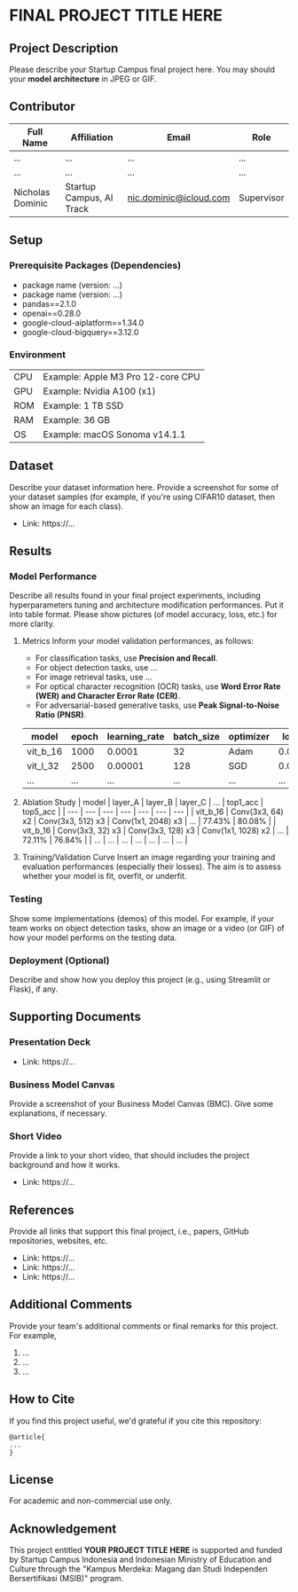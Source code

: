 # FINAL PROJECT TITLE HERE

## Project Description
Please describe your Startup Campus final project here. You may should your <b>model architecture</b> in JPEG or GIF.

## Contributor
| Full Name | Affiliation | Email | Role |
| --- | --- | --- | --- |
| ... | ... | ... | ... |
| ... | ... | ... | ... |
| Nicholas Dominic | Startup Campus, AI Track | nic.dominic@icloud.com | Supervisor |

## Setup
### Prerequisite Packages (Dependencies)
- package name (version: ...)
- package name (version: ...)
- pandas==2.1.0
- openai==0.28.0
- google-cloud-aiplatform==1.34.0
- google-cloud-bigquery==3.12.0

### Environment
| | |
| --- | --- |
| CPU | Example: Apple M3 Pro 12-core CPU |
| GPU | Example: Nvidia A100 (x1) |
| ROM | Example: 1 TB SSD |
| RAM | Example: 36 GB |
| OS | Example: macOS Sonoma v14.1.1 |

## Dataset
Describe your dataset information here. Provide a screenshot for some of your dataset samples (for example, if you're using CIFAR10 dataset, then show an image for each class).
- Link: https://...

## Results
### Model Performance
Describe all results found in your final project experiments, including hyperparameters tuning and architecture modification performances. Put it into table format. Please show pictures (of model accuracy, loss, etc.) for more clarity.
1. Metrics
   Inform your model validation performances, as follows:
      - For classification tasks, use **Precision and Recall**.
      - For object detection tasks, use ...
      - For image retrieval tasks, use ...
      - For optical character recognition (OCR) tasks, use **Word Error Rate (WER) and Character Error Rate (CER)**.
      - For adversarial-based generative tasks, use **Peak Signal-to-Noise Ratio (PNSR)**.
   
   | model | epoch | learning_rate | batch_size | optimizer | loss | acc | f1_score | ... |
   | --- | --- | --- | --- | --- | --- | --- | --- | --- |
   | vit_b_16 | 1000 |  0.0001 | 32 | Adam | 0.093 | 88.34% | 84.15% | ... |
   | vit_l_32 | 2500 | 0.00001 | 128 | SGD | 0.041 | 90.19% | 87.55% | ... |
   | ... | ... | ... | ... | ... | ... | ... | ... | ... | 

2. Ablation Study
   | model | layer_A | layer_B | layer_C | ... | top1_acc | top5_acc |
   | --- | --- | --- | --- | --- | --- | --- |
   | vit_b_16 | Conv(3x3, 64) x2 | Conv(3x3, 512) x3 | Conv(1x1, 2048) x3 | ... | 77.43% | 80.08% |
   | vit_b_16 | Conv(3x3, 32) x3 | Conv(3x3, 128) x3 | Conv(1x1, 1028) x2 | ... | 72.11% | 76.84% |
   | ... | ... | ... | ... | ... | ... | ... |

3. Training/Validation Curve
   Insert an image regarding your training and evaluation performances (especially their losses). The aim is to assess whether your model is fit, overfit, or underfit.
 
### Testing
Show some implementations (demos) of this model. For example, if your team works on object detection tasks, show an image or a video (or GIF) of how your model performs on the testing data.

### Deployment (Optional)
Describe and show how you deploy this project (e.g., using Streamlit or Flask), if any.

## Supporting Documents
### Presentation Deck
- Link: https://...

### Business Model Canvas
Provide a screenshot of your Business Model Canvas (BMC). Give some explanations, if necessary.

### Short Video
Provide a link to your short video, that should includes the project background and how it works.
- Link: https://...

## References
Provide all links that support this final project, i.e., papers, GitHub repositories, websites, etc.
- Link: https://...
- Link: https://...
- Link: https://...

## Additional Comments
Provide your team's additional comments or final remarks for this project. For example,
1. ...
2. ...
3. ...

## How to Cite
If you find this project useful, we'd grateful if you cite this repository:
```
@article{
...
}
```

## License
For academic and non-commercial use only.

## Acknowledgement
This project entitled <b>YOUR PROJECT TITLE HERE</b> is supported and funded by Startup Campus Indonesia and Indonesian Ministry of Education and Culture through the "Kampus Merdeka: Magang dan Studi Independen Bersertifikasi (MSIB)" program.
